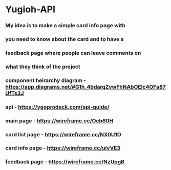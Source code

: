 # Yugioh-API

### My idea is to make a simple card info page with

### you need to know about the card and to have a

### feedback page where people can leave comments on

### what they think of the project

### component heirarchy diagram - https://app.diagrams.net/#G1h_4bdarqZvwFhNAbOEIc4OFa87UfTs3J

### api - https://ygoprodeck.com/api-guide/

### main page - https://wireframe.cc/Ocb60H

### card list page - https://wireframe.cc/NX0U1O

### card info page - https://wireframe.cc/ulvVE3

### feedback page - https://wireframe.cc/NzUpgB
